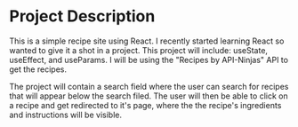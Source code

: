 # Project Description

This is a simple recipe site using React. I recently started learning React so wanted to give it a shot in a project. This project will include: useState, useEffect, and useParams. I will be using the "Recipes by API-Ninjas" API to get the recipes.

The project will contain a search field where the user can search for recipes that will appear below the search filed. The user will then be able to click on a recipe and get redirected to it's page, where the the recipe's ingredients and instructions will be visible.
